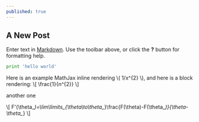 ```yaml
---
published: true
---
```

## A New Post

Enter text in [Markdown](http://daringfireball.net/projects/markdown/). Use the toolbar above, or click the **?** button for formatting help.


```python
print 'hello world'
```

Here is an example MathJax inline rendering \\( 1/x^{2} \\), and here is a block rendering: 
\\[ \frac{1}{n^{2}} \\]

another one

\\[ F'(\theta_*)=\lim\limits_{\theta\to\theta_*}\frac{F(\theta)-F(\theta_*)}{\theta-\theta_*} \\]
